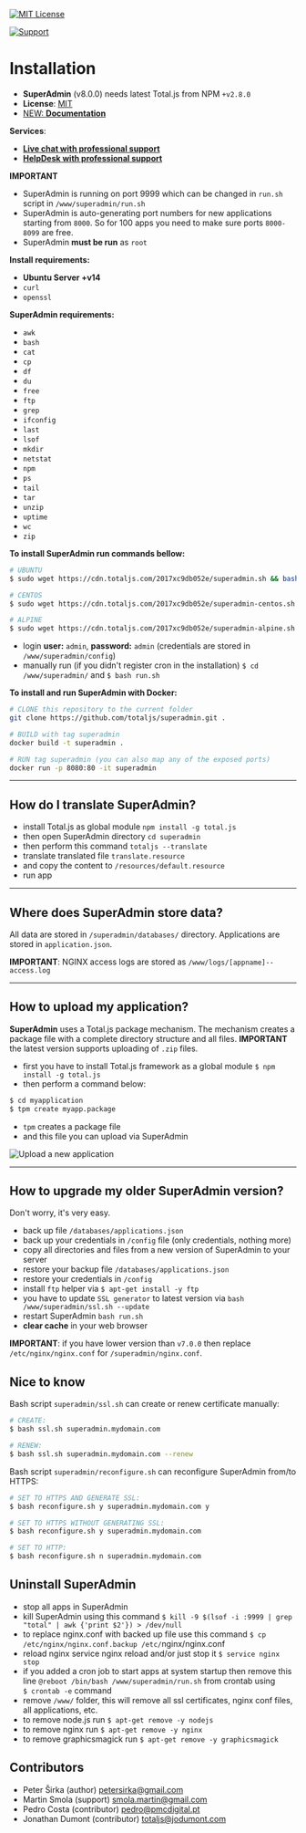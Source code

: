 [![MIT License][license-image]][license-url]

[![Support](https://www.totaljs.com/img/button-support.png?v=2)](https://www.totaljs.com/support/)

# Installation

- __SuperAdmin__ (v8.0.0) needs latest Total.js from NPM `+v2.8.0`
- __License__: [MIT](license.txt)
- [NEW: __Documentation__](https://wiki.totaljs.com/superadmin/)

__Services__:
- [__Live chat with professional support__](https://messenger.totaljs.com)
- [__HelpDesk with professional support__](https://helpdesk.totaljs.com)

__IMPORTANT__
- SuperAdmin is running on port 9999 which can be changed in `run.sh` script in `/www/superadmin/run.sh`
- SuperAdmin is auto-generating port numbers for new applications starting from `8000`. So for 100 apps you need to make sure ports `8000-8099` are free.
- SuperAdmin __must be run__ as `root`

__Install requirements:__
- __Ubuntu Server +v14__
- `curl`
- `openssl`

__SuperAdmin requirements:__
- `awk`
- `bash`
- `cat`
- `cp`
- `df`
- `du`
- `free`
- `ftp`
- `grep`
- `ifconfig`
- `last`
- `lsof`
- `mkdir`
- `netstat`
- `npm`
- `ps`
- `tail`
- `tar`
- `unzip`
- `uptime`
- `wc`
- `zip`

__To install SuperAdmin run commands bellow:__

```bash
# UBUNTU
$ sudo wget https://cdn.totaljs.com/2017xc9db052e/superadmin.sh && bash superadmin.sh
```

```bash
# CENTOS
$ sudo wget https://cdn.totaljs.com/2017xc9db052e/superadmin-centos.sh && bash superadmin-centos.sh
```

```bash
# ALPINE
$ sudo wget https://cdn.totaljs.com/2017xc9db052e/superadmin-alpine.sh && bash superadmin-alpine.sh
```

- login __user:__ `admin`, __password:__ `admin` (credentials are stored in `/www/superadmin/config`)
- manually run (if you didn't register cron in the installation) `$ cd /www/superadmin/` and `$ bash run.sh`

__To install and run SuperAdmin with Docker:__

```bash
# CLONE this repository to the current folder
git clone https://github.com/totaljs/superadmin.git .

# BUILD with tag superadmin
docker build -t superadmin .

# RUN tag superadmin (you can also map any of the exposed ports)
docker run -p 8080:80 -it superadmin
```

---

## How do I translate SuperAdmin?

- install Total.js as global module `npm install -g total.js`
- then open SuperAdmin directory `cd superadmin`
- then perform this command `totaljs --translate`
- translate translated file `translate.resource`
- and copy the content to `/resources/default.resource`
- run app

---

## Where does SuperAdmin store data?

All data are stored in `/superadmin/databases/` directory. Applications are stored in `application.json`.

__IMPORTANT__: NGINX access logs are stored as `/www/logs/[appname]--access.log`

---

## How to upload my application?

__SuperAdmin__ uses a Total.js package mechanism. The mechanism creates a package file with a complete directory structure and all files. __IMPORTANT__ the latest version supports uploading of `.zip` files.

- first you have to install Total.js framework as a global module `$ npm install -g total.js`
- then perform a command below:

```bash
$ cd myapplication
$ tpm create myapp.package
```

- `tpm` creates a package file
- and this file you can upload via SuperAdmin

![Upload a new application](https://www.totaljs.com/img/superadmin-upload.png)

---

## How to upgrade my older SuperAdmin version?

Don't worry, it's very easy.

- back up file `/databases/applications.json`
- back up your credentials in `/config` file (only credentials, nothing more)
- copy all directories and files from a new version of SuperAdmin to your server
- restore your backup file `/databases/applications.json`
- restore your credentials in `/config`
- install `ftp` helper via `$ apt-get install -y ftp`
- you have to update `SSL generator` to latest version via `bash /www/superadmin/ssl.sh --update`
- restart SuperAdmin `bash run.sh`
- __clear cache__ in your web browser

__IMPORTANT__: if you have lower version than `v7.0.0` then replace `/etc/nginx/nginx.conf` for `/superadmin/nginx.conf`.

## Nice to know

Bash script `superadmin/ssl.sh` can create or renew certificate manually:

```bash
# CREATE:
$ bash ssl.sh superadmin.mydomain.com

# RENEW:
$ bash ssl.sh superadmin.mydomain.com --renew
```

Bash script `superadmin/reconfigure.sh` can reconfigure SuperAdmin from/to HTTPS:

```bash
# SET TO HTTPS AND GENERATE SSL:
$ bash reconfigure.sh y superadmin.mydomain.com y

# SET TO HTTPS WITHOUT GENERATING SSL:
$ bash reconfigure.sh y superadmin.mydomain.com

# SET TO HTTP:
$ bash reconfigure.sh n superadmin.mydomain.com
```

## Uninstall SuperAdmin

- stop all apps in SuperAdmin
- kill SuperAdmin using this command `$ kill -9 $(lsof -i :9999 | grep "total" | awk {'print $2'}) > /dev/null`
- to replace nginx.conf with backed up file use this command `$ cp /etc/nginx/nginx.conf.backup /etc/`nginx/nginx.conf
- reload nginx service nginx reload and/or just stop it `$ service nginx stop`
- if you added a cron job to start apps at system startup then remove this line `@reboot /bin/bash /www/superadmin/run.sh` from crontab using `$ crontab -e` command
- remove `/www/` folder, this will remove all ssl certificates, nginx conf files, all applications, etc.
- to remove node.js run `$ apt-get remove -y nodejs`
- to remove nginx run `$ apt-get remove -y nginx`
- to remove graphicsmagick run `$ apt-get remove -y graphicsmagick`

## Contributors

- Peter Širka (author) <petersirka@gmail.com>
- Martin Smola (support) <smola.martin@gmail.com>
- Pedro Costa (contributor) <pedro@pmcdigital.pt>
- Jonathan Dumont (contributor) <totaljs@jodumont.com>

[license-image]: https://img.shields.io/badge/license-MIT-blue.svg?style=flat
[license-url]: license.txt
